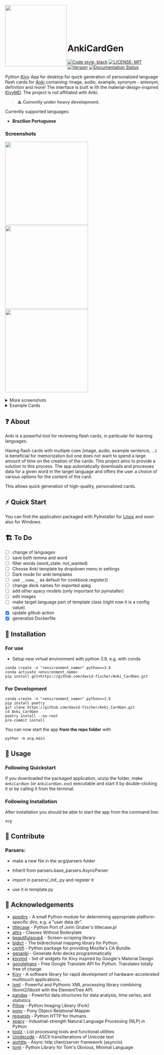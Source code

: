<div>
<img align="left" height=200 src="acg/assets/AnkiCardGen.png">
</br>
</br>
</br>
</br>
</br>
<h1>AnkiCardGen</h1>
</div>

[![Code style: black](https://img.shields.io/badge/code%20style-black-000000.svg)](https://github.com/psf/black) [![LICENSE: MIT](https://img.shields.io/github/license/david-fischer/Anki_CardGen)](https://github.com/david-fischer/Anki_CardGen/blob/master/LICENSE) [![Version](https://img.shields.io/github/v/tag/david-fischer/Anki_CardGen?label=version)]() [![Documentation Status](https://readthedocs.org/projects/anki-cardgen/badge/?version=latest)](https://anki-cardgen.readthedocs.io/en/latest/?badge=latest)

Python [Kivy](https://kivy.org/) App for desktop for quick generation of personalized language flash cards for [Anki](https://apps.ankiweb.net/) containing: Image, audio, example, synonym - antonym, definition and more! The interface is built w ith the material-design-inspired [KivyMD](https://github.com/kivymd/KivyMD). The project is not affiliated with Anki.

> **:warning: Currently under heavy development.**​

Currently supported languages:

* **Brazilian Portuguese**

### Screenshots
<!-- jinja-block screenshots
$ for file in img_files
$ if loop.index ==4
{{ comment_tag }}

<details>
<summary>More screenshots</summary>
$ endif
<img src="{{ file }}" width=270>&nbsp;{#- this comment removes whitespace (because of the - sign) #}
$ if loop.last and loop.length >=4
</details>
$ endif
$ endfor

<details>
<summary>Example Cards</summary>
$for word in words
<h3>{{ word.name }}</h3>
$for side in word.sides
    <img src="{{ side }}" width=270>
$ endfor
$ endfor
</details>
jinja-block screenshots-->
<!-- jinja-out screenshots start-->
<img src="screenshots/0-nav-drawer-open.png" width=270>&nbsp;<img src="screenshots/1-word.png" width=270>&nbsp;<img src="screenshots/2-word.png" width=270>&nbsp;<!-- -->

<details>
<summary>More screenshots</summary>
<img src="screenshots/3-word-images.png" width=270>&nbsp;<img src="screenshots/4-import.png" width=270>&nbsp;<img src="screenshots/5-export.png" width=270>&nbsp;</details>
<details>
<summary>Example Cards</summary>
<h3>casa</h3>
    <img src="screenshots/casa/meaning-pt_back.png" width=270>
    <img src="screenshots/casa/meaning-pt_front.png" width=270>
    <img src="screenshots/casa/pt-meaning_front.png" width=270>
<h3>comecar</h3>
    <img src="screenshots/comecar/meaning-pt_back.png" width=270>
    <img src="screenshots/comecar/meaning-pt_front.png" width=270>
    <img src="screenshots/comecar/pt-meaning_front.png" width=270>
<h3>convite</h3>
    <img src="screenshots/convite/meaning-pt_back.png" width=270>
    <img src="screenshots/convite/meaning-pt_front.png" width=270>
    <img src="screenshots/convite/pt-meaning_front.png" width=270>
</details>
<!-- jinja-out screenshots end-->

## ❓ About

Anki is a powerful tool for reviewing flash cards, in particular for learning languages.

Having flash cards with multiple cues (image, audio, example sentence, ...) is beneficial for memorization but one does not want to spend a large amount of time on the creation of the cards. This project aims to provide a solution to this process. The app automatically downloads and processes data for a given word in the target language and offers the user a choice of various options for the content of the card.

This allows quick generation of high-quality, personalized cards.

## ⚡ Quick Start

You can find the application packaged with PyInstaller for [Linux](https://github.com/david-fischer/Anki_CardGen/releases/latest/download/acg_pyinstaller_linux.zip) and soon also for Windows.

## 🏗 To Do

* [ ] change of languages
* [ ] save both lemma and word
* [ ] filter words (word_state: not_wanted)
* [ ] Choose Anki template by dropdown menu in settings
* [ ] Dark mode for anki templates
* [ ] use `__name__` as default for cookbook.register()
* [ ] change deck names for exported apkg
* [ ] add other spacy models (only important for pyinstaller)
* [ ] edit images
* [ ] make target language part of template class (right now it is a config value)
* [x] update github action
* [x] generalize Dockerfile

## 🚧 Installation

### For use

* Setup new virtual environment with python 3.9, e.g. with conda

```
conda create -n "<environment_name>" python==3.9
conda activate <environment_name>
pip install git+https://github.com/david-fischer/Anki_CardGen.git
```

### For Development

```
conda create -n "<environment_name>" python==3.9
pip install poetry
git clone https://github.com/david-fischer/Anki_CardGen.git
cd Anki_CardGen
poetry install --no-root
pre-commit install
```

You can now start the app **from the repo folder** with

```
python -m acg.main
```

<!-- ``` -->
<!-- python -m spacy download pt_core_news_sm -->
<!-- ``` -->

<!-- **NOTE:** This model is used to find the dictionary form of words (e.g. casas -> casa). It is optional and does not yet work on the mobile version. -->

<!-- ## 🎯 Troubleshooting -->

## 🔧 Usage

### Following Quickstart

If you downloaded the packaged application, unzip the folder, make `AnkiCardGen` (or `AnkiCardGen.exe`) executable and start it by double-clicking it or by calling it from the terminal.

### Following Installation

After installation you should be able to start the app from the command line:
```
acg
```

## 🚀 Contribute

### Parsers:

* make a new file in the acg/parsers folder

* Inherit from parsers.base_parsers.AsyncParser
* import in parsers/\__init__.py and register it
* use it in template.py

## 🎉 Acknowledgements

<!-- jinja-block deps
{{ "\n".join(dep_strings) }}
jinja-block deps-->
<!-- jinja-out deps start-->
 * [appdirs](http://github.com/ActiveState/appdirs) - A small Python module for determining appropriate platform-specific dirs, e.g. a "user data dir".
 * [titlecase](https://github.com/ppannuto/python-titlecase) - Python Port of John Gruber's titlecase.pl
 * [attrs](https://www.attrs.org/) - Classes Without Boilerplate
 * [beautifulsoup4](http://www.crummy.com/software/BeautifulSoup/bs4/) - Screen-scraping library
 * [bidict](https://bidict.readthedocs.io) - The bidirectional mapping library for Python.
 * [certifi](https://certifiio.readthedocs.io/en/latest/) - Python package for providing Mozilla's CA Bundle.
 * [genanki](http://github.com/kerrickstaley/genanki) - Generate Anki decks programmatically
 * [kivymd](https://github.com/kivymd/KivyMD) - Set of widgets for Kivy inspired by Google's Material Design
 * [googletrans](https://github.com/ssut/py-googletrans) - Free Google Translate API for Python. Translates totally free of charge.
 * [Kivy](http://kivy.org) - A software library for rapid development of hardware-accelerated multitouch applications.
 * [lxml](https://lxml.de/) - Powerful and Pythonic XML processing library combining libxml2/libxslt with the ElementTree API.
 * [pandas](https://pandas.pydata.org) - Powerful data structures for data analysis, time series, and statistics
 * [Pillow](https://python-pillow.org) - Python Imaging Library (Fork)
 * [pony](https://ponyorm.com) - Pony Object-Relational Mapper
 * [requests](https://requests.readthedocs.io) - Python HTTP for Humans.
 * [spacy](https://spacy.io) - Industrial-strength Natural Language Processing (NLP) in Python
 * [toolz](https://github.com/pytoolz/toolz/) - List processing tools and functional utilities
 * [Unidecode](UNKNOWN) - ASCII transliterations of Unicode text
 * [aiohttp](https://github.com/aio-libs/aiohttp) - Async http client/server framework (asyncio)
 * [toml](https://github.com/uiri/toml) - Python Library for Tom's Obvious, Minimal Language
<!-- jinja-out deps end-->
